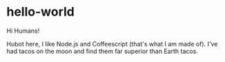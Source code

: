 # hello-world

Hi Humans!

Hubot here, I like Node.js and Coffeescript (that's what I am made of).
I've had tacos on the moon and find them far superior than Earth tacos.


